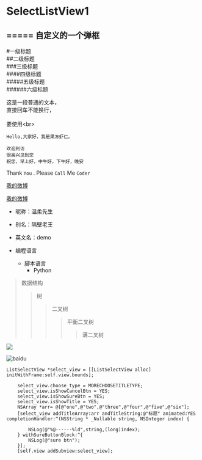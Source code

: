 # SelectListView1
=====
自定义的一个弹框 
------

#一级标题  
##二级标题  
###三级标题  
####四级标题  
#####五级标题  
######六级标题

这是一段普通的文本，  
直接回车不能换行，<br>  
要使用\<br> 

    Hello,大家好，我是果冻虾仁。  
  
    欢迎到访  
    很高兴见到您  
    祝您，早上好，中午好，下午好，晚安

Thank `You` . Please `Call` Me `Coder`

[我的微博](http://weibo.com/5767989568/profile?topnav=1&wvr=6&is_all=1) 

[我的微博](http://weibo.com/5767989568/profile?topnav=1&wvr=6&is_all=1 "悬停显示")

* 昵称：温柔先生  
* 别名：隔壁老王  
* 英文名：demo

* 编程语言  
  * 脚本语言  
    * Python 
    
>数据结构  
>>树  
>>>二叉树  
>>>>平衡二叉树  
>>>>>满二叉树 

![](http://www.baidu.com/img/bdlogo.gif)

![baidu](http://www.baidu.com/img/bdlogo.gif "百度logo") 

```oc
ListSelectView *select_view = [[ListSelectView alloc] initWithFrame:self.view.bounds];
    
    select_view.choose_type = MORECHOOSETITLETYPE;
    select_view.isShowCancelBtn = YES;
    select_view.isShowSureBtn = YES;
    select_view.isShowTitle = YES;
    NSArray *arr= @[@"one",@"two",@"three",@"four",@"five",@"six"];
    [select_view addTitleArray:arr andTitleString:@"标题" animated:YES completionHandler:^(NSString * _Nullable string, NSInteger index) {
        
        NSLog(@"%@------%ld",string,(long)index);
    } withSureButtonBlock:^{
        NSLog(@"sure btn");
    }];
    [self.view addSubview:select_view];
```    
    
    




